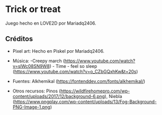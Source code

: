 # Trick or treat 

Juego hecho en LOVE2D por Mariadq2406. 

## Créditos

- Pixel art: Hecho en Piskel por Mariadq2406.

- Música: -Creepy march (https://www.youtube.com/watch?v=slWc08SN9W8) - Time - feel so sleep (https://www.youtube.com/watch?v=o_CZbGQxhKw&t=20s)

- Fuentes: Alkhemikal (https://fontenddev.com/fonts/alkhemikal/)

- Otros recursos: Pinos (https://wildfirehomepro.com/wp-content/uploads/2017/12/background-6.png), Niebla (https://www.pngplay.com/wp-content/uploads/13/Fog-Background-PNG-Image-1.png)
